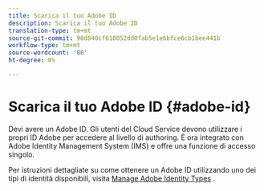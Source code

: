 ```yaml
---
title: Scarica il tuo Adobe ID
description: Scarica il tuo Adobe ID
translation-type: tm+mt
source-git-commit: 98d840cf618052dd0fab5e1e6bfce6cb1bee441b
workflow-type: tm+mt
source-wordcount: '80'
ht-degree: 0%

---
```



# Scarica il tuo Adobe ID {#adobe-id}


Devi avere un Adobe ID. Gli utenti del Cloud Service devono utilizzare i propri ID Adobe per accedere al livello di authoring. È ora integrato con Adobe Identity Management System (IMS) e offre una funzione di accesso singolo.

Per istruzioni dettagliate su come ottenere un Adobe ID utilizzando uno dei tipi di identità disponibili, visita [Manage Adobe Identity Types](https://helpx.adobe.com/enterprise/admin-guide.html/enterprise/using/identity.ug.html) .
